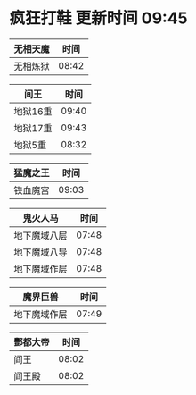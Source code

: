 # 疯狂打鞋 更新时间 09:45

| 无相天魔   | 时间    |
|--------|-------|
| 无相炼狱 | 08:42 |

| 间王   | 时间    |
|--------|-------|
| 地狱16重 | 09:40 |
| 地狱17重 | 09:43 |
| 地狱5重 | 08:32 |

| 猛魔之王   | 时间    |
|--------|-------|
| 铁血魔宫 | 09:03 |

| 鬼火人马   | 时间    |
|--------|-------|
| 地下魔域八层 | 07:48 |
| 地下魔域八导 | 07:48 |
| 地下魔域作层 | 07:48 |

| 魔界巨兽   | 时间    |
|--------|-------|
| 地下魔域作层 | 07:49 |

| 酆都大帝   | 时间    |
|--------|-------|
| 阎王 | 08:02 |
| 阎王殿 | 08:02 |